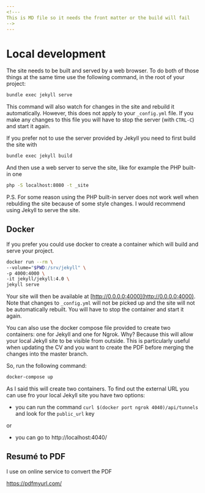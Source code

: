 ```yaml
---
<!---
This is MD file so it needs the front matter or the build will fail
-->
---
```


# Local development

The site needs to be built and served by a web browser. To do both of those things at the same time
use the following command, in the root of your project:

```bash
bundle exec jekyll serve
```

This command will also watch for changes in the site and rebuild it automatically.
However, this does not apply to your `_config.yml` file. If you make any changes to this file you will
have to stop the server (with `CTRL-C`) and start it again.

If you prefer not to use the server provided by Jekyll you need to first build the site
with

```bash
bundle exec jekyll build
```

And then use a web server to serve the site, like for example the PHP built-in one

```bash
php -S localhost:8080 -t _site
```

P.S. For some reason using the PHP built-in server does not work well when rebulding the
site because of some style changes. I would recommend using Jekyll to serve the site.

## Docker

If you prefer you could use docker to create a container which will build and serve your project.

```bash
docker run --rm \
--volume="$PWD:/srv/jekyll" \
-p 4000:4000 \
-it jekyll/jekyll:4.0 \
jekyll serve
```

Your site will then be available at [http://0.0.0.0:4000](http://0.0.0.0:4000).
Note that changes to `_config.yml` will not be picked up and the site will not be automatically
rebuilt. You will have to stop the container and start it again.

You can also use the docker compose file provided to create two containers: one for Jekyll and 
one for Ngrok. Why? Because this will allow your local Jekyll site to be visible from outside.
This is particularly useful when updating the CV and you want to create the PDF before merging
the changes into the master branch.

So, run the following command:

```bash
docker-compose up
```

As I said this will create two containers. To find out the external URL you can use fro your
local Jekyll site you have two options:

- you can run the command `curl $(docker port ngrok 4040)/api/tunnels` and look for the
`public_url` key

or

- you can go to http://localhost:4040/

## Resumé to PDF

I use on online service to convert the PDF

https://pdfmyurl.com/
